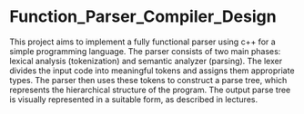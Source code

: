 # Function_Parser_Compiler_Design


This project aims to implement a fully functional parser using c++ for a simple programming language. The parser consists of two main phases: lexical analysis (tokenization) and semantic analyzer (parsing). The lexer divides the input code into meaningful tokens and assigns them appropriate types. The parser then uses these tokens to construct a parse tree, which represents the hierarchical structure of the program. The output parse tree is visually represented in a suitable form, as described in lectures. 
